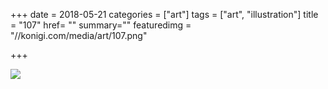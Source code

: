 +++
date = 2018-05-21
categories = ["art"]
tags = ["art", "illustration"]
title = "107"
href= ""
summary=""
featuredimg = "//konigi.com/media/art/107.png"

+++

<img src="//konigi.com/media/art/107.png" />
